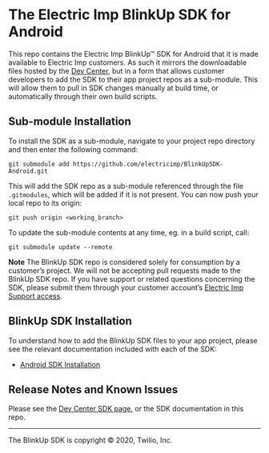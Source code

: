 # The Electric Imp BlinkUp SDK for Android #

This repo contains the Electric Imp BlinkUp™ SDK for Android that it is made available to Electric Imp customers. As such it mirrors the downloadable files hosted by the [Dev Center](https://developer.electricimp.com/manufacturing/sdkdocs), but in a form that allows customer developers to add the SDK to their app project repos as a sub-module. This will allow them to pull in SDK changes manually at build time, or automatically through their own build scripts.

## Sub-module Installation ##

To install the SDK as a sub-module, navigate to your project repo directory and then enter the following command:

```
git submodule add https://github.com/electricimp/BlinkUpSDK-Android.git
```

This will add the SDK repo as a sub-module referenced through the file `.gitmodules`, which will be added if it is not present. You can now push your local repo to its origin:

```
git push origin <working_branch>
```

To update the sub-module contents at any time, eg. in a build script, call:

```
git submodule update --remote
```

**Note** The BlinkUp SDK repo is considered solely for consumption by a customer’s project. We will not be accepting pull requests made to the BlinkUp SDK repo. If you have support or related questions concerning the SDK, please submit them through your customer account’s [Electric Imp Support access](https://support.electricimp.com/).

## BlinkUp SDK Installation ##

To understand how to add the BlinkUp SDK files to your app project, please see the relevant documentation included with each of the SDK:

- [Android SDK Installation](./android/README.md)

## Release Notes and Known Issues ##

Please see the [Dev Center SDK page](https://developer.electricimp.com/manufacturing/sdkdocs), or the SDK documentation in this repo.

---

The BlinkUp SDK is copyright &copy; 2020, Twilio, Inc.
